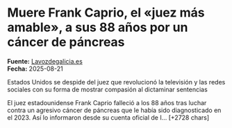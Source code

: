 # Muere Frank Caprio, el «juez más amable», a sus 88 años por un cáncer de páncreas

**Fuente:** [Lavozdegalicia.es](https://www.lavozdegalicia.es/noticia/gente/2025/08/21/muere-frank-caprio-juez-amable-88-anos-cancer-pancreas/00031755775128071872434.htm)  
**Fecha:** 2025-08-21

Estados Unidos se despide del juez que revolucionó la televisión y las redes sociales con su forma de mostrar compasión al dictaminar sentencias

El juez estadounidense Frank Caprio falleció a los 88 años tras luchar contra un agresivo cáncer de páncreas que le había sido diagnosticado en el 2023. Así lo informaron desde su cuenta oficial de I… [+2728 chars]
